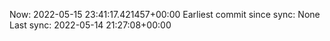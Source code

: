 Now: 2022-05-15 23:41:17.421457+00:00 Earliest commit since sync: None Last sync: 2022-05-14 21:27:08+00:00
